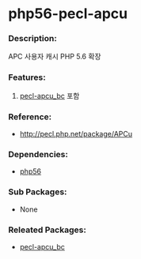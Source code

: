 # php56-pecl-apcu

### Description:
APC 사용자 캐시 PHP 5.6 확장

### Features:
1. [pecl-apcu_bc](http://pecl.php.net/package/apcu_bc) 포함

### Reference:
* http://pecl.php.net/package/APCu

### Dependencies:
* [php56](pkg-addon-php56.md)

### Sub Packages:
* None

### Releated Packages:
* [pecl-apcu_bc](http://pecl.php.net/package/apcu_bc)
